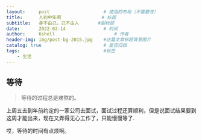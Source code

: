 ```yaml
---
layout:     post   				    # 使用的布局（不需要改）
title:      人到中年啊 				# 标题 
subtitle:   身不由己，己不由人       #副标题
date:       2022-02-14 				# 时间
author:     6shell 						# 作者
header-img: img/post-bg-2015.jpg 	#这篇文章标题背景图片
catalog: true 						# 是否归档
tags:								#标签
    - 生活
---
```


## 等待
>等待的过程总是难熬的。

上周五去到年前约定的一家公司去面试，面试过程还算顺利，但是说面试结果要到这周才能出来，现在又弄得无心工作了，只能慢慢等了.

哎，等待的时间有点烦啊。
